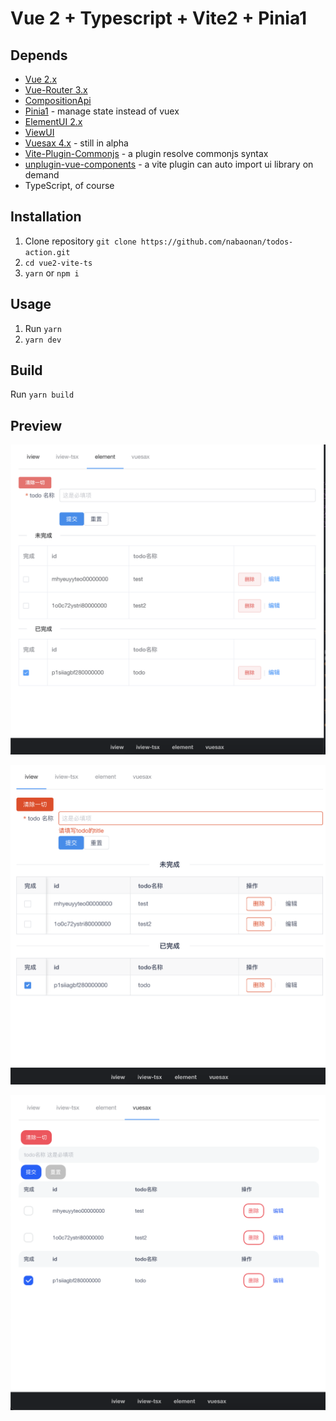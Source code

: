 # Vue 2 + Typescript + Vite2 + Pinia1

## Depends

- [Vue 2.x](https://github.com/vuejs/vue)
- [Vue-Router 3.x](https://github.com/vuejs/vue-router)
- [CompositionApi](https://github.com/vuejs/composition-api)
- [Pinia1](https://github.com/posva/pinia/tree/v1) - manage state instead of vuex
- [ElementUI 2.x](https://github.com/ElemeFE/element) 
- [ViewUI](https://github.com/view-design/ViewUI)
- [Vuesax 4.x](https://github.com/lusaxweb/vuesax-next) - still in alpha 
- [Vite-Plugin-Commonjs](https://github.com/originjs/vite-plugins/tree/main/packages/vite-plugin-commonjs) - a plugin resolve commonjs syntax
- [unplugin-vue-components](https://github.com/antfu/unplugin-vue-components) - a vite plugin can auto import ui library on demand
- TypeScript, of course

## Installation

1. Clone repository `git clone https://github.com/nabaonan/todos-action.git `
2. `cd vue2-vite-ts`
3. `yarn` or `npm i`

## Usage

1. Run `yarn`
2. `yarn dev`

## Build

Run `yarn build`



## Preview



![vue2-vite-ts](../assets/vue2-vite-ts/elem-vue2.png)

![iview-vue2](../assets/vue2-vite-ts/iview-vue2.png)

![](../assets/vue2-vite-ts/vuesax-vue2.png)
